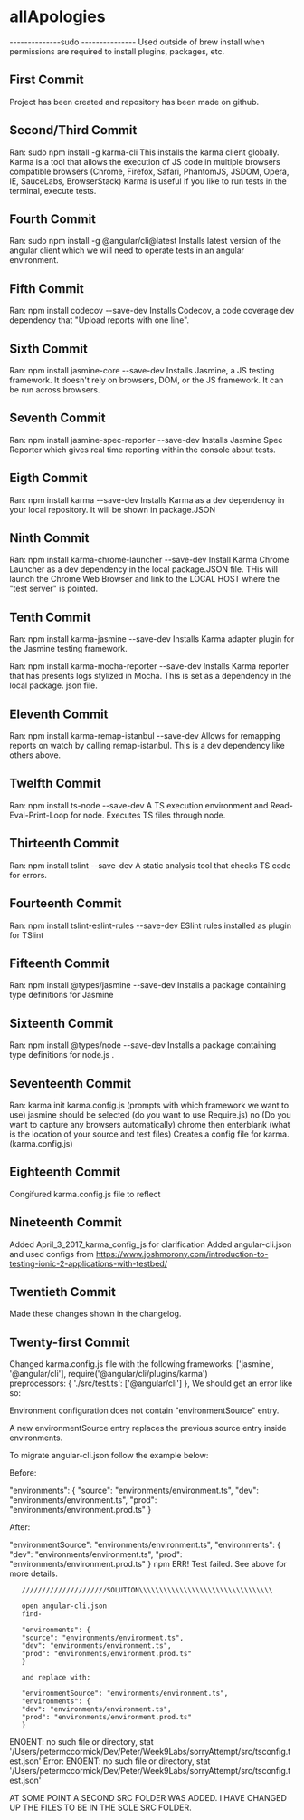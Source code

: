 # allApologies

--------------sudo ---------------
  Used outside of brew install when permissions are required to install plugins, packages, etc.

## First Commit 
  Project has been created and repository has been made on github.
  
## Second/Third Commit
  Ran: sudo npm install -g karma-cli
  This installs the karma client globally.  Karma is a tool that allows the execution of JS code in multiple browsers
     compatible browsers (Chrome, Firefox, Safari, PhantomJS, JSDOM, Opera, IE, SauceLabs, BrowserStack)
  Karma is useful if you like to run tests in the terminal, execute tests.
  
## Fourth Commit
  Ran: sudo npm install -g @angular/cli@latest
  Installs latest version of the angular client which we will need to operate tests in an angular environment.
  
## Fifth Commit
  Ran: npm install codecov --save-dev
  Installs Codecov, a code coverage dev dependency that "Upload reports with one line".
  
## Sixth Commit
  Ran: npm install jasmine-core --save-dev
  Installs Jasmine, a JS testing framework.  It doesn't rely on browsers, DOM, or the JS framework.  It can be run 
  across browsers.
  
## Seventh Commit
  Ran: npm install jasmine-spec-reporter --save-dev
  Installs Jasmine Spec Reporter which gives real time reporting within the console about tests.  
  
## Eigth Commit
  Ran: npm install karma --save-dev
  Installs Karma as a dev dependency in your local repository.  It will be shown in package.JSON

## Ninth Commit
  Ran: npm install karma-chrome-launcher --save-dev
  Install Karma Chrome Launcher as a dev dependency in the local package.JSON file.
  THis will launch the Chrome Web Browser and link to the LOCAL HOST where the "test server" is pointed.

## Tenth Commit
  Ran: npm install karma-jasmine --save-dev
  Installs Karma adapter plugin for the Jasmine testing framework.
  
  Ran: npm install karma-mocha-reporter --save-dev
  Installs Karma reporter that has presents logs stylized in Mocha.  This is set as a dependency in the local package.
  json file.
  
## Eleventh Commit
  Ran: npm install karma-remap-istanbul --save-dev
  Allows for remapping reports on watch by calling remap-istanbul.  This is a dev dependency like others above.
  
## Twelfth Commit 
  Ran: npm install ts-node --save-dev
  A TS execution environment and  Read-Eval-Print-Loop for node.  Executes TS files through node.
  
## Thirteenth Commit 
  Ran: npm install tslint --save-dev
  A static analysis tool that checks TS code for errors.  

## Fourteenth Commit
  Ran: npm install tslint-eslint-rules --save-dev
  ESlint rules installed as plugin for TSlint

## Fifteenth Commit
  Ran: npm install @types/jasmine --save-dev
  Installs a package containing type definitions for Jasmine

## Sixteenth Commit
  Ran: npm install @types/node --save-dev
  Installs a package containing type definitions for node.js .

## Seventeenth Commit
  Ran: karma init karma.config.js  (prompts with which framework we want to use)  jasmine should be selected
    (do you want to use Require.js)  no     (Do you want to capture any browsers automatically) chrome  then enterblank
    (what is the location of your source and test files)
  Creates a config file for karma.     (karma.config.js)
  
## Eighteenth Commit
  Congifured karma.config.js file to reflect 
  
## Nineteenth Commit 
  Added April_3_2017_karma_config_js for clarification 
  Added angular-cli.json and used configs from 
  https://www.joshmorony.com/introduction-to-testing-ionic-2-applications-with-testbed/
  
## Twentieth Commit
  Made these changes shown in the changelog.  

## Twenty-first Commit
  Changed karma.config.js file with the following  frameworks: ['jasmine', '@angular/cli'],
  require('@angular/cli/plugins/karma')   
  preprocessors: {
        './src/test.ts': ['@angular/cli']
      },
  We should get an error like so:
  
  
  
  Environment configuration does not contain "environmentSource" entry.
  
  A new environmentSource entry replaces the previous source entry inside environments.
  
  To migrate angular-cli.json follow the example below:
  
  Before:
  
  "environments": {
    "source": "environments/environment.ts",
    "dev": "environments/environment.ts",
    "prod": "environments/environment.prod.ts"
  }
  
  
  After:
  
  "environmentSource": "environments/environment.ts",
  "environments": {
    "dev": "environments/environment.ts",
    "prod": "environments/environment.prod.ts"
  }
  npm ERR! Test failed.  See above for more details.

       /////////////////////SOLUTION\\\\\\\\\\\\\\\\\\\\\\\\\\\\\\\\\
       
       open angular-cli.json
       find-
       
       "environments": {
       "source": "environments/environment.ts",
       "dev": "environments/environment.ts",
       "prod": "environments/environment.prod.ts"
       }
       
       and replace with:
       
       "environmentSource": "environments/environment.ts",
       "environments": {
       "dev": "environments/environment.ts",
       "prod": "environments/environment.prod.ts"
       }

ENOENT: no such file or directory, stat '/Users/petermccormick/Dev/Peter/Week9Labs/sorryAttempt/src/tsconfig.test.json'
Error: ENOENT: no such file or directory, stat '/Users/petermccormick/Dev/Peter/Week9Labs/sorryAttempt/src/tsconfig.test.json'

AT SOME POINT A SECOND SRC FOLDER WAS ADDED.  I HAVE CHANGED UP THE FILES TO BE IN THE SOLE SRC FOLDER.

